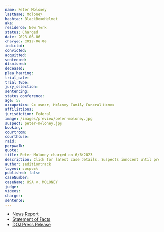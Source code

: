 ```yaml
---
name: Peter Moloney
lastName: Moloney
hashtag: BlackBonoHelmet
aka:
residence: New York
status: Charged
date: 2023-06-06
charged: 2023-06-06
indicted:
convicted:
acquitted:
sentenced:
dismissed:
deceased:
plea_hearing:
trial_date:
trial_type:
jury_selection:
sentencing:
status_conference:
age: 58
occupation: Co-owner, Moloney Family Funeral Homes
affiliations:
jurisdiction: Federal
image: /images/preview/peter-moloney.jpg
suspect: peter-moloney.jpg
booking:
courtroom:
courthouse:
raid:
perpwalk:
quote:
title: Peter Moloney charged on 6/6/2023
description: Click for latest case details. Suspects innocent until proven guilty.
author: seditiontrack
layout: suspect
published: false
caseNumber: 
caseName: USA v. MOLONEY
judge:
videos:
charges:
sentence:
---
```

- [News Report](https://www.nbcnews.com/politics/justice-department/ny-funeral-home-owner-arrested-jan-6-sleuths-ided-rcna88111)
- [Statement of Facts](https://storage.courtlistener.com/recap/gov.uscourts.dcd.256180/gov.uscourts.dcd.256180.1.1.pdf)
- [DOJ Press Release](https://www.justice.gov/usao-dc/pr/long-island-man-arrested-felony-assault-charges-actions-during-jan-6-capitol-breach)
